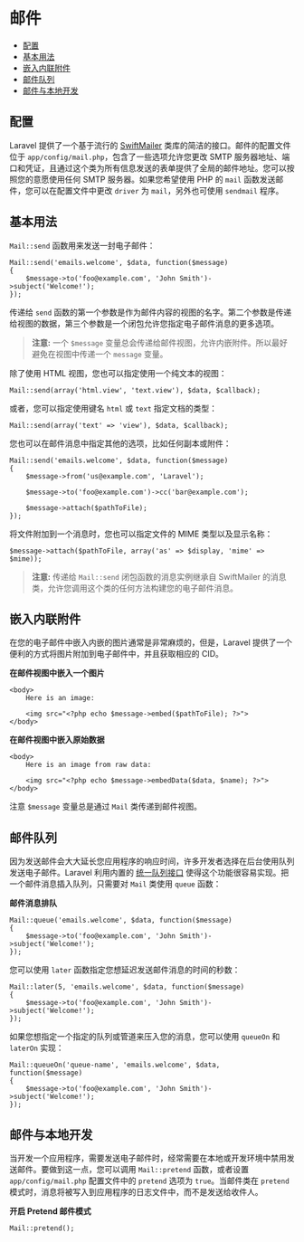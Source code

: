 # 邮件

- [配置](#configuration)
- [基本用法](#basic-usage)
- [嵌入内联附件](#embedding-inline-attachments)
- [邮件队列](#queueing-mail)
- [邮件与本地开发](#mail-and-local-development)

<a name="configuration"></a>
## 配置

Laravel 提供了一个基于流行的 [SwiftMailer](http://swiftmailer.org) 类库的简洁的接口。邮件的配置文件位于 `app/config/mail.php`，包含了一些选项允许您更改 SMTP 服务器地址、端口和凭证，且通过这个类为所有信息发送的表单提供了全局的邮件地址。您可以按照您的意愿使用任何 SMTP 服务器。如果您希望使用 PHP 的 `mail` 函数发送邮件，您可以在配置文件中更改 `driver` 为 `mail`，另外也可使用 `sendmail` 程序。

<a name="basic-usage"></a>
## 基本用法

`Mail::send` 函数用来发送一封电子邮件：

	Mail::send('emails.welcome', $data, function($message)
	{
		$message->to('foo@example.com', 'John Smith')->subject('Welcome!');
	});

传递给 `send` 函数的第一个参数是作为邮件内容的视图的名字。第二个参数是传递给视图的数据，第三个参数是一个闭包允许您指定电子邮件消息的更多选项。

> **注意:** 一个 `$message` 变量总会传递给邮件视图，允许内嵌附件。所以最好避免在视图中传递一个 `message` 变量。

除了使用 HTML 视图，您也可以指定使用一个纯文本的视图：

	Mail::send(array('html.view', 'text.view'), $data, $callback);

或者，您可以指定使用键名 `html` 或 `text` 指定文档的类型：

	Mail::send(array('text' => 'view'), $data, $callback);

您也可以在邮件消息中指定其他的选项，比如任何副本或附件：

	Mail::send('emails.welcome', $data, function($message)
	{
		$message->from('us@example.com', 'Laravel');

		$message->to('foo@example.com')->cc('bar@example.com');

		$message->attach($pathToFile);
	});

将文件附加到一个消息时，您也可以指定文件的 MIME 类型以及显示名称： 

	$message->attach($pathToFile, array('as' => $display, 'mime' => $mime));

> **注意:** 传递给 `Mail::send` 闭包函数的消息实例继承自 SwiftMailer 的消息类，允许您调用这个类的任何方法构建您的电子邮件消息。


<a name="embedding-inline-attachments"></a>
## 嵌入内联附件

在您的电子邮件中嵌入内嵌的图片通常是非常麻烦的，但是，Laravel 提供了一个便利的方式将图片附加到电子邮件中，并且获取相应的 CID。

**在邮件视图中嵌入一个图片**

	<body>
		Here is an image:

		<img src="<?php echo $message->embed($pathToFile); ?>">
	</body>

**在邮件视图中嵌入原始数据**

	<body>
		Here is an image from raw data:

		<img src="<?php echo $message->embedData($data, $name); ?>">
	</body>

注意 `$message` 变量总是通过 `Mail` 类传递到邮件视图。

<a name="queueing-mail"></a>
## 邮件队列

因为发送邮件会大大延长您应用程序的响应时间，许多开发者选择在后台使用队列发送电子邮件。Laravel 利用内置的 [统一队列接口](/docs/queues) 使得这个功能很容易实现。把一个邮件消息插入队列，只需要对 `Mail` 类使用 `queue` 函数：

**邮件消息排队**

	Mail::queue('emails.welcome', $data, function($message)
	{
		$message->to('foo@example.com', 'John Smith')->subject('Welcome!');
	});

您可以使用 `later` 函数指定您想延迟发送邮件消息的时间的秒数：

	Mail::later(5, 'emails.welcome', $data, function($message)
	{
		$message->to('foo@example.com', 'John Smith')->subject('Welcome!');
	});

如果您想指定一个指定的队列或管道来压入您的消息，您可以使用 `queueOn` 和 `laterOn` 实现：

	Mail::queueOn('queue-name', 'emails.welcome', $data, function($message)
	{
		$message->to('foo@example.com', 'John Smith')->subject('Welcome!');
	});

<a name="mail-and-local-development"></a>
## 邮件与本地开发

当开发一个应用程序，需要发送电子邮件时，经常需要在本地或开发环境中禁用发送邮件。要做到这一点，您可以调用 `Mail::pretend` 函数，或者设置 `app/config/mail.php` 配置文件中的 `pretend` 选项为 `true`。当邮件类在 `pretend` 模式时，消息将被写入到应用程序的日志文件中，而不是发送给收件人。

**开启 Pretend 邮件模式**

	Mail::pretend();